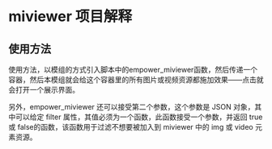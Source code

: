 # miviewer 项目解释

## 使用方法
使用方法，以模组的方式引入脚本中的empower_miviewer函数，然后传递一个容器，然后本模组就会给这个容器里的所有图片或视频资源都施加效果——点击就会打开一个展示界面。

另外，empower_miviewer 还可以接受第二个参数，这个参数是 JSON 对象，其中可以给定 filter 属性，其值必须为一个函数，此函数接受一个参数，并返回 true 或 false的函数，该函数用于过滤不想要被加入到 miviewer 中的 img 或 video 元素资源。